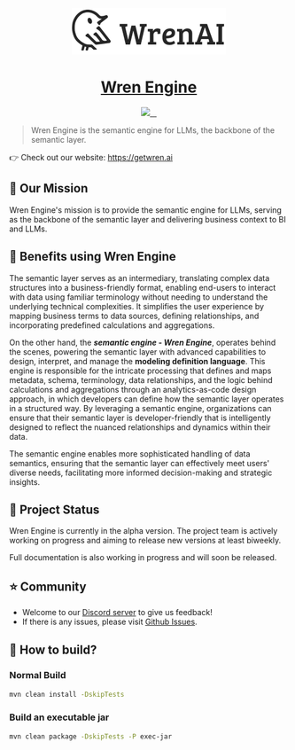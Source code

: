 <p align="center">
  <a href="https://getwren.ai">
    <picture>
      <source media="(prefers-color-scheme: light)" srcset="./misc/wrenai_logo.png">
      <img src="./misc/wrenai_logo.png">
    </picture>
    <h1 align="center">Wren Engine</h1>
  </a>
</p>

<p align="center">
  <a aria-label="Canner" href="https://cannerdata.com/">
    <img src="https://img.shields.io/badge/%F0%9F%A7%A1-Made%20by%20Canner-blue?style=for-the-badge">
  </a>
  <a aria-label="License" href="https://github.com/Canner/wren-engine/blob/main/LICENSE">
    <img alt="" src="https://img.shields.io/github/license/canner/wren-engine?color=blue&style=for-the-badge">
  </a>
  <a aria-label="Join the community on GitHub" href="https://discord.gg/5DvshJqG8Z">
    <img alt="" src="https://img.shields.io/badge/-JOIN%20THE%20COMMUNITY-blue?style=for-the-badge&logo=discord&logoColor=white&labelColor=grey&logoWidth=20">
  </a>
  <a aria-label="Follow us" href="https://x.com/getwrenai">
    <img alt="" src="https://img.shields.io/badge/-@getwrenai-blue?style=for-the-badge&logo=x&logoColor=white&labelColor=gray&logoWidth=20">
  </a>
</p>

> Wren Engine is the semantic engine for LLMs, the backbone of the semantic layer. 

👉 Check out our website: https://getwren.ai

## 🎯 Our Mission

Wren Engine's mission is to provide the semantic engine for LLMs, serving as the backbone of the semantic layer and delivering business context to BI and LLMs.

## 🤔 Benefits using Wren Engine

The semantic layer serves as an intermediary, translating complex data structures into a business-friendly format, enabling end-users to interact with data using familiar terminology without needing to understand the underlying technical complexities. It simplifies the user experience by mapping business terms to data sources, defining relationships, and incorporating predefined calculations and aggregations.

On the other hand, the ***semantic engine - Wren Engine***, operates behind the scenes, powering the semantic layer with advanced capabilities to design, interpret, and manage the **modeling definition language**. This engine is responsible for the intricate processing that defines and maps metadata, schema, terminology, data relationships, and the logic behind calculations and aggregations through an analytics-as-code design approach, in which developers can define how the semantic layer operates in a structured way.  By leveraging a semantic engine, organizations can ensure that their semantic layer is developer-friendly that is intelligently designed to reflect the nuanced relationships and dynamics within their data.

The semantic engine enables more sophisticated handling of data semantics, ensuring that the semantic layer can effectively meet users' diverse needs, facilitating more informed decision-making and strategic insights.

## 🚧 Project Status
Wren Engine is currently in the alpha version. The project team is actively working on progress and aiming to release new versions at least biweekly.

Full documentation is also working in progress and will soon be released.

## ⭐️ Community

- Welcome to our [Discord server](https://discord.gg/5DvshJqG8Z) to give us feedback!
- If there is any issues, please visit [Github Issues](https://github.com/Canner/wren-engine/issues).


## 🙌 How to build?

### Normal Build

```bash
mvn clean install -DskipTests
```

### Build an executable jar

```bash
mvn clean package -DskipTests -P exec-jar
```
